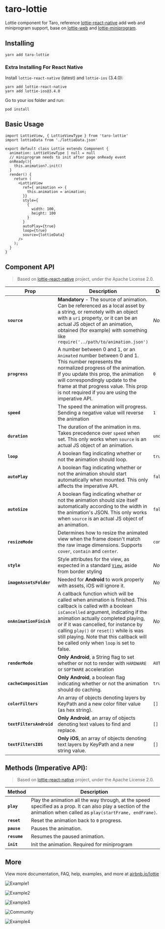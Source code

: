 # taro-lottie

Lottie component for Taro, reference [lottie-react-native](https://github.com/lottie-react-native/lottie-react-native) add web and miniprogram support, base on [lottie-web](https://github.com/airbnb/lottie-web) and [lottie-miniprogram](https://github.com/wechat-miniprogram/lottie-miniprogram).

## Installing

```
yarn add taro-lottie
```

### Extra Installing For React Native

Install `lottie-react-native` (latest) and `lottie-ios` (3.4.0):

```
yarn add lottie-react-native
yarn add lottie-ios@3.4.0
```

Go to your ios folder and run:

```
pod install
```

## Basic Usage

```tsx
import LottieView, { LottieViewType } from 'taro-lottie'
import lottieData from './lottieData.json'

export default class Lottie extends Component {
  animation: LottieViewType | null = null
  // miniprogram needs to init after page onReady event
  onReady(){
    this.animation?.init()
  }
  render() {
    return (
      <LottieView
        ref={ animation => {
          this.animation = animation;
        }}
        style={
          {
            width: 100,
            height: 100
          }
        }
        autoPlay={true}
        loop={true}
        source={lottieData}
      />
    );
  }
}
```

## Component API

> Based on [lottie-react-native](https://github.com/lottie-react-native/lottie-react-native) project, under the Apache License 2.0.

| Prop | Description | Default | Platform |
|---|---|---|---|
|**`source`**| **Mandatory** - The source of animation. Can be referenced as a local asset by a string, or remotely with an object with a `uri` property, or it can be an actual JS object of an animation, obtained (for example) with something like `require('../path/to/animation.json')` |*None*| All |
|**`progress`**| A number between 0 and 1, or an `Animated` number between 0 and 1. This number represents the normalized progress of the animation. If you update this prop, the animation will correspondingly update to the frame at that progress value. This prop is not required if you are using the imperative API. |`0`| All |
|**`speed`**| The speed the animation will progress. Sending a negative value will reverse the animation |`1`| All |
|**`duration`**| The duration of the animation in ms. Takes precedence over `speed` when set. This only works when `source` is an actual JS object of an animation. |`undefined`| RN |
|**`loop`**|A boolean flag indicating whether or not the animation should loop. |`true`| All |
|**`autoPlay`**|A boolean flag indicating whether or not the animation should start automatically when mounted. This only affects the imperative API.  |`false`| All |
|**`autoSize`**|A boolean flag indicating whether or not the animation should size itself automatically according to the width in the animation's JSON. This only works when `source` is an actual JS object of an animation.  |`false`| RN |
|**`resizeMode`**|Determines how to resize the animated view when the frame doesn't match the raw image dimensions. Supports `cover`, `contain` and `center`.  |`contain`| RN |
|**`style`**|Style attributes for the view, as expected in a standard [`View`](http://facebook.github.io/react-native/releases/0.46/docs/layout-props.html), aside from border styling |*None*| All |
|**`imageAssetsFolder`**| Needed for **Android** to work properly with assets, iOS will ignore it. |*None*| Android |
|**`onAnimationFinish`**| A callback function which will be called when animation is finished. This callback is called with a boolean `isCancelled` argument, indicating if the animation actually completed playing, or if it was cancelled, for instance by calling `play()` or `reset()` while is was still playing. Note that this callback will be called only when `loop` is set to false. |*None*| All |
|**`renderMode`**| **Only Android**, a String flag to set whether or not to render with `HARDWARE` or `SOFTWARE` acceleration |`AUTOMATIC`| Android |
|**`cacheComposition`**| **Only Android**, a boolean flag indicating whether or not the animation should do caching. |`true`| Android |
|**`colorFilters`**| An array of objects denoting layers by KeyPath and a new color filter value (as hex string). |`[]`| RN |
|**`textFiltersAndroid`**| **Only Android**, an array of objects denoting text values to find and replace. |`[]`| Android |
|**`textFiltersIOS`**| **Only iOS**, an array of objects denoting text layers by KeyPath and a new string value. |`[]`| iOS |

## Methods (Imperative API):
> Based on [lottie-react-native](https://github.com/lottie-react-native/lottie-react-native) project, under the Apache License 2.0.

| Method | Description |
|---|---|
|**`play`**| Play the animation all the way through, at the speed specified as a prop. It can also play a section of the animation when called as `play(startFrame, endFrame)`.
|**`reset`**| Reset the animation back to `0` progress.
|**`pause`**| Pauses the animation.
|**`resume`**| Resumes the paused animation.
|**`init`**| Init the animation. Required for miniprogram

## More

View more documentation, FAQ, help, examples, and more at [airbnb.io/lottie](https://airbnb.io/lottie/)

![Example1](https://github.com/lottie-react-native/lottie-react-native/raw/master/docs/gifs/Example1.gif)

![Example2](https://github.com/lottie-react-native/lottie-react-native/raw/master/docs/gifs/Example2.gif)

![Example3](https://github.com/lottie-react-native/lottie-react-native/raw/master/docs/gifs/Example3.gif)

![Community](https://github.com/lottie-react-native/lottie-react-native/raw/master/docs/gifs/Community%202_3.gif)

![Example4](https://github.com/lottie-react-native/lottie-react-native/raw/master/docs/gifs/Example4.gif)
